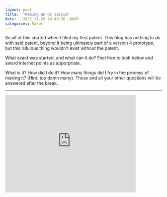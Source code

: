 ```yaml
---
layout: post
title:  "Making an RC Vaccum"
date:   2022-11-26 14:49:38 -0600
categories: Maker
---
```


So all of this started when I filed my first patent. This blog has nothing to _do_ with said patent, beyond it being ultimately part of a version 4 prototype, but this ridulous thing wouldn't exist without the patent. 

What exact was started, and what can it do? Feel free to look below and award internet points as apporpriate. 


What is it? How did I do it? How many things did I fry in the process of making it? (Hint: too damn many). These and all your other questions will be answered after the break.

----

<iframe width="420" height="315" src="https://www.youtube.com/embed/5nx7JJ1EKl8" frameborder="0" allowfullscreen></iframe>




